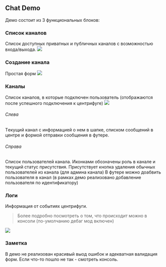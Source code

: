Chat Demo
-------------------
Демо состоит из 3 функциональных блоков:
### Список каналов
Список доступных приватных и публичных каналов с возможностью входа/выхода.
![](https://w3tls.net/bHN3Co9eb3a493b9473c9fd9ad7cf4e8c601ff.png)

### Создание канала
Простая форм
![](https://w3tls.net/bHN3Cocdf20248a2126b0892b1a6d32607e551.png)

### Каналы
Список каналов, в которые подключен пользователь (отображаются после успешного подключения к центрифуге)
![](https://w3tls.net/bHN3Co77025253b1aa6beb2f6fecbbaa7eb87c.png)
###### Слева
Tекущий канал с информацией о нем в шапке, списком сообщений в центре и формой отправки сообщения в футере.
###### Справа
Cписок пользователей канала. Иконками обозначены роль в канале и текущий статус присутствия. 
Присутствует кнопка удаления обычных пользователей из канала (для админа канала)
В футере можно доабвить пользователя в канал (в рамках демо реализовано добавление пользователя по идентификатору)

### Логи
Информация от событиях центрифуги. 
>Более подробно посмотреть о том, что происходит можно в консоли (по-умолчанию дебаг мод включен)

![](https://w3tls.net/bHN3Cofba60e8d2f9e96bcc092e55da82d99b9.png)

### Заметка
В демо не реализован красивый выод ошибок и адекватная валидация форм. Если что-то пошло не так - смотреть консоль.




